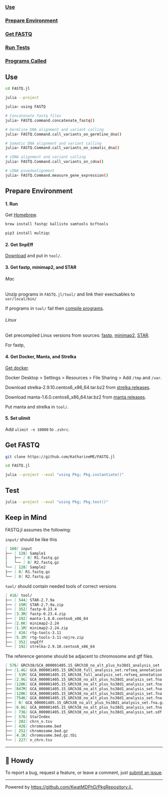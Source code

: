 ### [Use](#use)

### [Prepare Environment](#prepare-environment)

### [Get FASTQ](#get-fastq)

### [Run Tests](#run-tests)

### [Programs Called](program.md)

## Use

```bash
cd FASTQ.jl

julia --project

julia> using FASTQ

# Concatenate fastq files
julia> FASTQ.command.concatenate_fastq()

# Germline DNA alignment and variant calling
julia> FASTQ.Command.call_variants_on_germline_dna()

# Somatic DNA alignment and variant calling
julia> FASTQ.Command.call_variants_on_somatic_dna()

# cDNA alignment and variant calling
julia> FASTQ.Command.call_variants_on_cdna()

# cDNA psuedoalignment
julia> FASTQ.Command.measure_gene_expression()
```

## Prepare Environment

#### 1. Run

Get [Homebrew](https://brew.sh).

```bash
brew install fastqc kallisto samtools bcftools

pip3 install multiqc
```

#### 2. Get SnpEff

[Download](http://pcingola.github.io/SnpEff/download/) and put in `tool/`.

#### 3. Get fastp, minimap2, and STAR

###### Mac

Unzip programs in `FASTQ.jl/tool/` and link their exectuables to `usr/local/bin/`

If programs in `tool/` fail then [compile programs](compile_program.md).

###### Linux

Get precompiled Linux versions from sources: [fastp](https://github.com/OpenGene/fastp), [minimap2](https://github.com/lh3/minimap2), [STAR](https://github.com/alexdobin/STAR).

For fastp,

#### 4. Get Docker, Manta, and Strelka

[Get docker](https://docs.docker.com/get-docker/).

Docker Desktop > Settings > Resources > File Sharing > Add `/tmp` and `/var`.

Download strelka-2.9.10.centos6_x86_64.tar.bz2 from [strelka releases](https://github.com/Illumina/strelka/releases).

Download manta-1.6.0.centos6_x86_64.tar.bz2 from [manta releases](https://github.com/Illumina/manta/releases).

Put manta and strelka in `tool/`.

#### 5. Set ulimit

Add `ulimit -n 10000` to `.zshrc`.

## Get FASTQ

```bash
git clone https://github.com/KatharineME/FASTQ.jl

cd FASTQ.jl

julia --project --eval "using Pkg; Pkg.instantiate()"

```

## Test

```bash
julia --project --eval "using Pkg; Pkg.test()"
```

## Keep in Mind

FASTQ.jl assumes the following:

`input/` should be like this

```md
[ 160] input
├── [ 128] Sample1
│   ├── [ 0] R1.fastq.gz
│   └── [ 0] R2.fastq.gz
└── [ 128] Sample2
├── [ 0] R1.fastq.gz
└── [ 0] R2.fastq.gz
```

`tool/` should contain needed tools of correct versions

```md
[ 416] tool/
├── [ 544] STAR-2.7.9a
├── [ 15M] STAR-2.7.9a.zip
├── [ 352] fastp-0.23.4
├── [3.3M] fastp-0.23.4.zip
├── [ 192] manta-1.6.0.centos6_x86_64
├── [2.6K] minimap2-2.24
├── [1.1M] minimap2-2.24.zip
├── [ 416] rtg-tools-3.11
├── [5.1M] rtg-tools-3.11-nojre.zip
├── [ 352] snpEff
└── [ 192] strelka-2.9.10.centos6_x86_64
```

The reference genome should be adjacent to chromosome and gtf files.

```md
[ 576] GRCh38/GCA_000001405.15_GRCh38_no_alt_plus_hs38d1_analysis_set
├── [1.4G] GCA_000001405.15_GRCh38_full_analysis_set.refseq_annotation.gtf
├── [ 51M] GCA_000001405.15_GRCh38_full_analysis_set.refseq_annotation.gtf.gz
├── [2.9G] GCA_000001405.15_GRCh38_no_alt_plus_hs38d1_analysis_set.fna
├── [120K] GCA_000001405.15_GRCh38_no_alt_plus_hs38d1_analysis_set.fna.fai
├── [847M] GCA_000001405.15_GRCh38_no_alt_plus_hs38d1_analysis_set.fna.gz
├── [120K] GCA_000001405.15_GRCh38_no_alt_plus_hs38d1_analysis_set.fna.gz.fai
├── [754K] GCA_000001405.15_GRCh38_no_alt_plus_hs38d1_analysis_set.fna.gz.gzi
├── [ 0] GCA_000001405.15_GRCh38_no_alt_plus_hs38d1_analysis_set.fna.gz.kallisto_index
├── [6.8G] GCA_000001405.15_GRCh38_no_alt_plus_hs38d1_analysis_set.fna.gz.mmi
├── [ 736] GCA_000001405.15_GRCh38_no_alt_plus_hs38d1_analysis_set.sdf
├── [ 576] StarIndex
├── [ 202] chrn_n.tsv
├── [ 426] chromosome.bed
├── [ 252] chromosome.bed.gz
├── [4.1K] chromosome.bed.gz.tbi
└── [ 227] n_chrn.tsv
```

---

## :cowboy_hat_face: Howdy

To report a bug, request a feature, or leave a comment, just [submit an issue](https://github.com/GIT_USER_NAME/TEMPLATE.jl/issues/new/choose).

---

Powered by https://github.com/KwatMDPhD/PkgRepository.jl_
